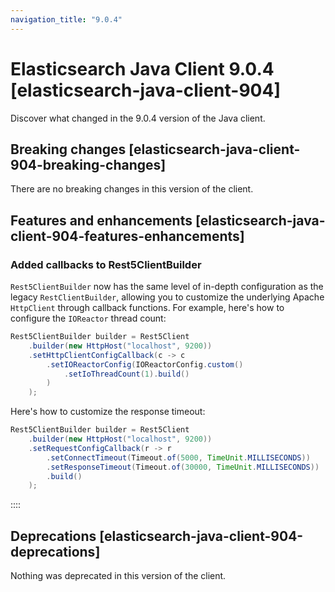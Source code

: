 ```yaml
---
navigation_title: "9.0.4"
---
```

# Elasticsearch Java Client 9.0.4 [elasticsearch-java-client-904]

Discover what changed in the 9.0.4 version of the Java client. 

## Breaking changes [elasticsearch-java-client-904-breaking-changes]

There are no breaking changes in this version of the client.

## Features and enhancements [elasticsearch-java-client-904-features-enhancements]

### Added callbacks to Rest5ClientBuilder
`Rest5ClientBuilder` now has the same level of in-depth configuration as the legacy `RestClientBuilder`, allowing you to customize the underlying Apache `HttpClient` through callback functions. For example, here's how to configure the `IOReactor` thread count:
```java
Rest5ClientBuilder builder = Rest5Client
    .builder(new HttpHost("localhost", 9200))
    .setHttpClientConfigCallback(c -> c
        .setIOReactorConfig(IOReactorConfig.custom()
            .setIoThreadCount(1).build()
        )
    );
```
Here's how to customize the response timeout:
```java
Rest5ClientBuilder builder = Rest5Client
    .builder(new HttpHost("localhost", 9200))
    .setRequestConfigCallback(r -> r
        .setConnectTimeout(Timeout.of(5000, TimeUnit.MILLISECONDS))
        .setResponseTimeout(Timeout.of(30000, TimeUnit.MILLISECONDS))
        .build()
    );
```
::::

## Deprecations [elasticsearch-java-client-904-deprecations]

Nothing was deprecated in this version of the client. 
